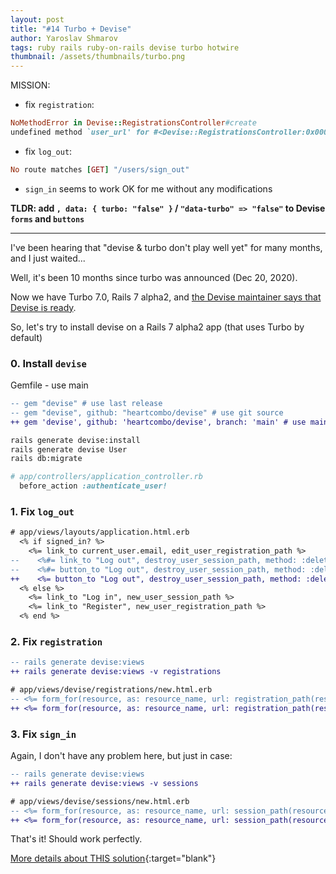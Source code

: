```yaml
---
layout: post
title: "#14 Turbo + Devise"
author: Yaroslav Shmarov
tags: ruby rails ruby-on-rails devise turbo hotwire
thumbnail: /assets/thumbnails/turbo.png
---
```


MISSION:
* fix `registration`:
```ruby
NoMethodError in Devise::RegistrationsController#create
undefined method `user_url' for #<Devise::RegistrationsController:0x0000000000de58>
```
* fix `log_out`:
```ruby
No route matches [GET] "/users/sign_out"
```
* `sign_in` seems to work OK for me without any modifications

**TLDR: add `, data: { turbo: "false" }` / `"data-turbo" => "false"` to Devise `forms` and `buttons`**

****

I've been hearing that "devise & turbo don't play well yet" for many months, and I just waited...

Well, it's been 10 months since turbo was announced (Dec 20, 2020).

Now we have Turbo 7.0, Rails 7 alpha2, and [the Devise maintainer says that Devise is ready](https://twitter.com/heartcombo/status/1446256070306013186).

So, let's try to install devise on a Rails 7 alpha2 app (that uses Turbo by default)

### 0. Install `devise`

Gemfile - use main 
```diff
-- gem "devise" # use last release
-- gem "devise", github: "heartcombo/devise" # use git source
++ gem 'devise', github: 'heartcombo/devise', branch: 'main' # use main. it's stable.
```

```sh
rails generate devise:install
rails generate devise User
rails db:migrate
```

```ruby
# app/controllers/application_controller.rb
  before_action :authenticate_user!
```

### 1. Fix `log_out`

```diff
# app/views/layouts/application.html.erb
  <% if signed_in? %>
    <%= link_to current_user.email, edit_user_registration_path %>
--    <%#= link_to "Log out", destroy_user_session_path, method: :delete %>
--    <%#= button_to "Log out", destroy_user_session_path, method: :delete, form: { "data-turbo" => "false" } %>
++    <%= button_to "Log out", destroy_user_session_path, method: :delete, data: { turbo: "false" } %>
  <% else %>
    <%= link_to "Log in", new_user_session_path %>
    <%= link_to "Register", new_user_registration_path %>
  <% end %>
```

### 2. Fix `registration`

```diff
-- rails generate devise:views
++ rails generate devise:views -v registrations
```

```diff
# app/views/devise/registrations/new.html.erb
-- <%= form_for(resource, as: resource_name, url: registration_path(resource_name)) do |f| %>
++ <%= form_for(resource, as: resource_name, url: registration_path(resource_name), html: { data: { turbo: false} } ) do |f| %>
```

### 3. Fix `sign_in`

Again, I don't have any problem here, but just in case:

```diff
-- rails generate devise:views
++ rails generate devise:views -v sessions
```

```diff
# app/views/devise/sessions/new.html.erb
-- <%= form_for(resource, as: resource_name, url: session_path(resource_name)) do |f| %>
++ <%= form_for(resource, as: resource_name, url: session_path(resource_name), html: { data: { turbo: false} } ) do |f| %>
```

That's it! Should work perfectly.

[More details about THIS solution](https://github.com/heartcombo/devise/issues/5358#issuecomment-798796788){:target="blank"}
